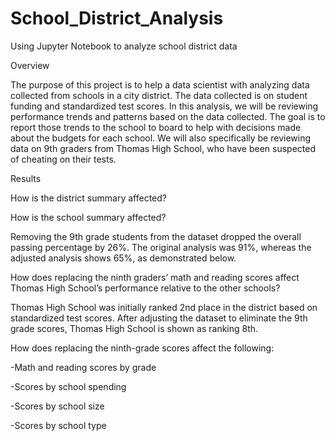 # School_District_Analysis
Using Jupyter Notebook to analyze school district data

Overview


The purpose of this project is to help a data scientist with analyzing data collected from schools in a city district. The data collected is on student funding and standardized test scores. In this analysis, we will be reviewing performance trends and patterns based on the data collected. The goal is to report those trends to the school to board to help with decisions made about the budgets for each school. We will also specifically be reviewing data on 9th graders from Thomas High School, who have been suspected of cheating on their tests.

Results


How is the district summary affected?

How is the school summary affected?

Removing the 9th grade students from the dataset dropped the overall passing percentage by 26%. The original analysis was 91%, whereas the adjusted analysis shows 65%, as demonstrated below.

How does replacing the ninth graders’ math and reading scores affect Thomas High School’s performance relative to the other schools?

Thomas High School was initially ranked 2nd place in the district based on standardized test scores. After adjusting the dataset to eliminate the 9th grade scores, Thomas High School is shown as ranking 8th.

How does replacing the ninth-grade scores affect the following:

-Math and reading scores by grade

-Scores by school spending

-Scores by school size

-Scores by school type

